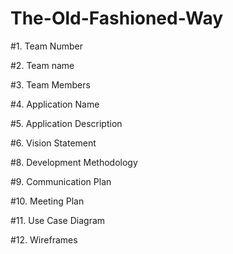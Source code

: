 # The-Old-Fashioned-Way

#1. Team Number

#2. Team name

#3. Team Members

#4. Application Name

#5. Application Description

#6. Vision Statement

#8. Development Methodology

#9. Communication Plan

#10. Meeting Plan

#11. Use Case Diagram

#12. Wireframes
